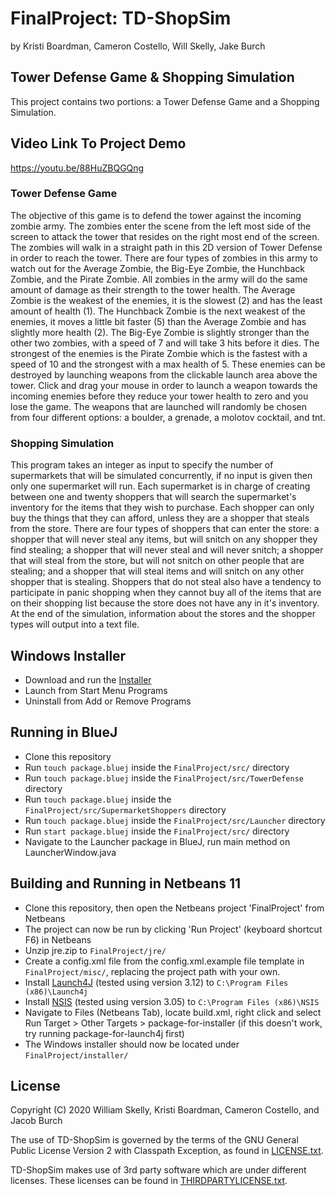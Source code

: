 # FinalProject: TD-ShopSim 
by Kristi Boardman, Cameron Costello, Will Skelly, Jake Burch
## Tower Defense Game & Shopping Simulation
This project contains two portions:  a Tower Defense Game and a Shopping Simulation.
## Video Link To Project Demo
https://youtu.be/88HuZBQGQng

### Tower Defense Game
The objective of this game is to defend the tower against the incoming zombie army. The zombies enter the scene from the left most side of the screen to attack the tower that resides on the right most end of the screen. The zombies will walk in a straight path in this 2D version of Tower Defense in order to reach the tower. There are four types of zombies in this army to watch out for the Average Zombie, the Big-Eye Zombie, the Hunchback Zombie, and the Pirate Zombie. All zombies in the army will do the same amount of damage as their strength to the tower health. The Average Zombie is the weakest of the enemies, it is the slowest (2) and has the least amount of health (1). The Hunchback Zombie is the next weakest of the enemies, it moves a little bit faster (5) than the Average Zombie and has slightly more health (2). The Big-Eye Zombie is slightly stronger than the other two zombies, with a speed of 7 and will take 3 hits before it dies. The strongest of the enemies is the Pirate Zombie which is the fastest with a speed of 10 and the strongest with a max health of 5. These enemies can be destroyed by launching weapons from the clickable launch area above the tower. Click and drag your mouse in order to launch a weapon towards the incoming enemies before they reduce your tower health to zero and you lose the game. The weapons that are launched will randomly be chosen from four different options: a boulder, a grenade, a molotov cocktail, and tnt.

### Shopping Simulation
This program takes an integer as input to specify the number of supermarkets that will be simulated concurrently, if no input is given then only one supermarket will run. Each supermarket is in charge of creating between one and twenty shoppers that will search the supermarket's inventory for the items that they wish to purchase. Each shopper can only buy the things that they can afford, unless they are a shopper that steals from the store. There are four types of shoppers that can enter the store: a shopper that will never steal any items, but will snitch on any shopper they find stealing; a shopper that will never steal and will never snitch; a shopper that will steal from the store, but will not snitch on other people that are stealing; and a shopper that will steal items and will snitch on any other shopper that is stealing. Shoppers that do not steal also have a tendency to participate in panic shopping when they cannot buy all of the items that are on their shopping list because the store does not have any in it's inventory. At the end of the simulation, information about the stores and the shopper types will output into a text file.

## Windows Installer
* Download and run the [Installer](https://github.com/kristilb1999/FinalProject/releases/download/v0.3.1-alpha/TD-ShopSim_Installer.exe "TD-ShopSim_Installer.exe")
* Launch from Start Menu Programs
* Uninstall from Add or Remove Programs

## Running in BlueJ
* Clone this repository
* Run `touch package.bluej` inside the `FinalProject/src/` directory
* Run `touch package.bluej` inside the `FinalProject/src/TowerDefense` directory
* Run `touch package.bluej` inside the `FinalProject/src/SupermarketShoppers` directory
* Run `touch package.bluej` inside the `FinalProject/src/Launcher` directory
* Run `start package.bluej` inside the `FinalProject/src/` directory
* Navigate to the Launcher package in BlueJ, run main method on LauncherWindow.java

## Building and Running in Netbeans 11
* Clone this repository, then open the Netbeans project 'FinalProject' from Netbeans
* The project can now be run by clicking 'Run Project' (keyboard shortcut F6) in Netbeans
* Unzip jre.zip to `FinalProject/jre/`
* Create a config.xml file from the config.xml.example file template in `FinalProject/misc/`, replacing the project path with your own.
* Install [Launch4J](http://launch4j.sourceforge.net/) (tested using version 3.12) to `C:\Program Files (x86)\Launch4j`
* Install [NSIS](https://nsis.sourceforge.io/Main_Page) (tested using version 3.05) to `C:\Program Files (x86)\NSIS`
* Navigate to Files (Netbeans Tab), locate build.xml, right click and select Run Target > Other Targets > package-for-installer (if this doesn't work, try running package-for-launch4j first)
* The Windows installer should now be located under `FinalProject/installer/`

## License
Copyright (C) 2020 William Skelly, Kristi Boardman, Cameron Costello, and Jacob Burch

The use of TD-ShopSim is governed by the terms of the GNU General 
Public License Version 2 with Classpath Exception, as found in [LICENSE.txt](https://github.com/kristilb1999/FinalProject/blob/master/LICENSE.txt).

TD-ShopSim makes use of 3rd party software which are under different 
licenses. These licenses can be found in [THIRDPARTYLICENSE.txt](https://github.com/kristilb1999/FinalProject/blob/master/THIRDPARTYLICENSE.txt).
